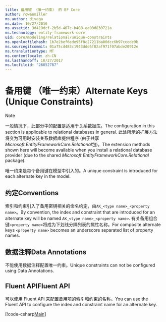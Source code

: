 ```yaml
---
title: 备用键 （唯一约束） 的 EF Core
author: rowanmiller
ms.author: divega
ms.date: 10/27/2016
ms.assetid: 3d419dcf-2b5d-467c-b408-ea03d830721a
ms.technology: entity-framework-core
uid: core/modeling/relational/unique-constraints
ms.openlocfilehash: 1b7e2bef6ede95f8c27211ba00dcc6b97cccde9b
ms.sourcegitcommit: 01a75cd483c1943ddd6f82af971f07abde20912e
ms.translationtype: MT
ms.contentlocale: zh-CN
ms.lasthandoff: 10/27/2017
ms.locfileid: "26052787"
---
```

# <a name="alternate-keys-unique-constraints"></a><span data-ttu-id="2b1eb-102">备用键 （唯一约束）</span><span class="sxs-lookup"><span data-stu-id="2b1eb-102">Alternate Keys (Unique Constraints)</span></span>

> [!NOTE]  
> <span data-ttu-id="2b1eb-103">一般情况下，此部分中的配置是适用于关系数据库。</span><span class="sxs-lookup"><span data-stu-id="2b1eb-103">The configuration in this section is applicable to relational databases in general.</span></span> <span data-ttu-id="2b1eb-104">此处所示的扩展方法将变为可用时安装关系数据库提供程序 (由于共享*Microsoft.EntityFrameworkCore.Relational*包)。</span><span class="sxs-lookup"><span data-stu-id="2b1eb-104">The extension methods shown here will become available when you install a relational database provider (due to the shared *Microsoft.EntityFrameworkCore.Relational* package).</span></span>

<span data-ttu-id="2b1eb-105">唯一约束是每个备用键在模型中引入的。</span><span class="sxs-lookup"><span data-stu-id="2b1eb-105">A unique constraint is introduced for each alternate key in the model.</span></span>

## <a name="conventions"></a><span data-ttu-id="2b1eb-106">约定</span><span class="sxs-lookup"><span data-stu-id="2b1eb-106">Conventions</span></span>

<span data-ttu-id="2b1eb-107">索引和约束引入了备用密钥相关的命名约定，由`AK_<type name>_<property name>`。</span><span class="sxs-lookup"><span data-stu-id="2b1eb-107">By convention, the index and constraint that are introduced for an alternate key will be named `AK_<type name>_<property name>`.</span></span> <span data-ttu-id="2b1eb-108">有关备用组合键`<property name>`将成为下划线分隔列表的属性名称。</span><span class="sxs-lookup"><span data-stu-id="2b1eb-108">For composite alternate keys `<property name>` becomes an underscore separated list of property names.</span></span>

## <a name="data-annotations"></a><span data-ttu-id="2b1eb-109">数据注释</span><span class="sxs-lookup"><span data-stu-id="2b1eb-109">Data Annotations</span></span>

<span data-ttu-id="2b1eb-110">不能使用数据注释配置唯一约束。</span><span class="sxs-lookup"><span data-stu-id="2b1eb-110">Unique constraints can not be configured using Data Annotations.</span></span>

## <a name="fluent-api"></a><span data-ttu-id="2b1eb-111">Fluent API</span><span class="sxs-lookup"><span data-stu-id="2b1eb-111">Fluent API</span></span>

<span data-ttu-id="2b1eb-112">可以使用 Fluent API 来配置备用项的索引和约束的名称。</span><span class="sxs-lookup"><span data-stu-id="2b1eb-112">You can use the Fluent API to configure the index and constraint name for an alternate key.</span></span>

[!code-csharp[Main](../../../../samples/core/Modeling/FluentAPI/Samples/Relational/AlternateKeyName.cs?name=Model&highlight=9)]
